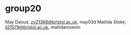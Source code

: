 # group20
May Daoud, zy21368@bristol.ac.uk, may03d
Matilda Stoke, jl21579@bristol.ac.uk, matildarosevin

